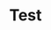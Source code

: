 ---
title: "Test"
description: "Dies ist nur ein Test und keine echte Disziplin der Physik"
layout: taxonomy
draft: false
---